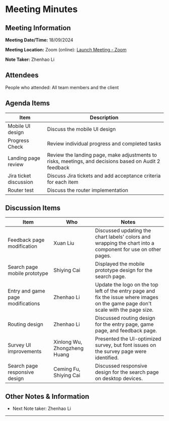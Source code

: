 # Meeting Minutes

## Meeting Information

**Meeting Date/Time:** 18/09/2024

**Meeting Location:** Zoom (online): [Launch Meeting - Zoom](https://anu.zoom.us/j/82320892529?pwd=r1sFRKhalHhXKuCi4eFE72RrBUwuor.1)

**Note Taker:** Zhenhao Li

## Attendees

People who attended: All team members and the client

## Agenda Items

| Item                     | Description                                                  |
| ------------------------ | ------------------------------------------------------------ |
| Mobile UI design   | Discuss the mobile UI design |
| Progress Check           | Review individual progress and completed tasks               |
| Landing page review      | Review the landing page, make adjustments to risks, meetings, and decisions based on Audit 2 feedback |
| Jira ticket discussion    | Discuss Jira tickets and add acceptance criteria for each item |
| Router test    | Discuss the router implementation |

## Discussion Items

| Item                                | Who               | Notes                                                        |
| ----------------------------------- | ----------------- | ------------------------------------------------------------ |
| Feedback page modification          | Xuan Liu               | Discussed updating the chart labels' colors and wrapping the chart into a component for use on other pages. |
| Search page mobile prototype        | Shiying Cai               | Displayed the mobile prototype design for the search page.    |
| Entry and game page modifications   | Zhenhao Li               | Update the logo on the top left of the entry page and fix the issue where images on the game page don't scale with the page size. |
| Routing design                      | Zhenhao Li               | Discussed routing design for the entry page, game page, and feedback page. |
| Survey UI improvements              | Xinlong Wu, Zhongzheng Huang               | Presented the UI-optimized survey, but font issues on the survey page were identified. |
| Search page responsive design       | Ceming Fu, Shiying Cai               | Discussed responsive design for the search page on desktop devices. |

## Other Notes & Information

- Next Note taker: Zhenhao Li

---

